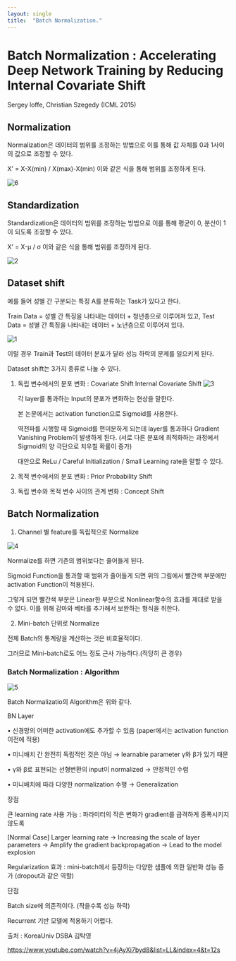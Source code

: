 ```yaml
---
layout: single
title:  "Batch Normalization."
---
```


# Batch Normalization : Accelerating Deep Network Training by Reducing Internal Covariate Shift
Sergey loffe, Christian Szegedy (ICML 2015)

## Normalization 
Normalization은 데이터의 범위를 조정하는 방법으로 이를 통해 값 자체를 0과 1사이의 값으로 조정할 수 있다.

X’ = X-X(min) / X(max)-X(min) 이와 같은 식을 통해 범위를 조정하게 된다.

![6](https://user-images.githubusercontent.com/33116818/116046927-815fed80-a6ae-11eb-81a4-934b7fbfa0cc.PNG)

## Standardization
Standardization은 데이터의 범위를 조정하는 방법으로 이를 통해 평균이 0, 분산이 1이 되도록 조정할 수 있다.

X’ = X-μ / σ 이와 같은 식을 통해 범위를 조정하게 된다.

![2](https://user-images.githubusercontent.com/33116818/116047014-99d00800-a6ae-11eb-9045-d0ecc21afbf0.PNG)

## Dataset shift
예를 들어 성별 간 구분되는 특징 A를 분류하는 Task가 있다고 한다.

Train Data = 성별 간 특징을 나타내는 데이터 + 청년층으로 이루어져 있고, Test Data = 성별 간 특징을 나타내는 데이터 + 노년층으로 이루어져 있다.

![1](https://user-images.githubusercontent.com/33116818/116047040-9fc5e900-a6ae-11eb-9883-a9d8c2095302.PNG)

이럴 경우 Train과 Test의 데이터 분포가 달라 성능 하락의 문제를 일으키게 된다.

Dataset shift는 3가지 종류로 나눌 수 있다.
1)	독립 변수에서의 분포 변화 : Covariate Shift
    Internal Covariate Shift
    ![3](https://user-images.githubusercontent.com/33116818/116047025-9ccaf880-a6ae-11eb-827e-2654e03e7b30.PNG)
    

    각 layer를 통과하는 Input의 분포가 변화하는 현상을 말한다. 
    
    본 논문에서는 activation function으로 Sigmoid를 사용한다. 
    
    역전파를 시행할 때 Sigmoid를 편미분하게 되는데 layer를 통과하다 Gradient Vanishing Problem이 발생하게 된다. (서로 다른 분포에 최적화하는 과정에서 Sigmoid의 양 극단으로 치우칠 확률이 증가)
    
    대안으로 ReLu / Careful Initialization / Small Learning rate을 말할 수 있다. 
    
2)	목적 변수에서의 분포 변화 : Prior Probability Shift

3)	독립 변수와 목적 변수 사이의 관계 변화 : Concept Shift

## Batch Normalization
1) Channel 별 feature를 독립적으로 Normalize

![4](https://user-images.githubusercontent.com/33116818/116047050-a0f71600-a6ae-11eb-8616-a1775dd15638.PNG)

Normalize를 하면 기존의 범위보다는 줄어들게 된다.

Sigmoid Function을 통과할 때 범위가 줄어들게 되면 위의 그림에서 빨간색 부분에만 activation Function이 적용된다. 

그렇게 되면 빨간색 부분은 Linear한 부분으로 Nonlinear함수의 효과를 제대로 받을 수 없다. 이를 위해 감마와 베타를 추가해서 보완하는 형식을 취한다.

2) Mini-batch 단위로 Normalize

전체 Batch의 통계량을 계산하는 것은 비효율적이다. 

그러므로 Mini-batch로도 어느 정도 근사 가능하다.(적당히 큰 경우)

### Batch Normalization : Algorithm
![5](https://user-images.githubusercontent.com/33116818/116047051-a2c0d980-a6ae-11eb-9a9d-484c8aa0fedd.PNG)

Batch Normalizatio의 Algorithm은 위와 같다.

BN Layer

• 신경망의 어떠한 activation에도 추가할 수 있음 (paper에서는 activation function 이전에 적용)

• 미니배치 간 완전히 독립적인 것은 아님 → learnable parameter γ와 β가 있기 때문

• γ와 β로 표현되는 선형변환의 input이 normalized → 안정적인 수렴

• 미니배치에 따라 다양한 normalization 수행 → Generalization


장점

큰 learning rate 사용 가능 : 파라미터의 작은 변화가 gradient를 급격하게 증폭시키지 않도록

[Normal Case]
Larger learning rate → Increasing the scale of layer parameters → Amplify the gradient backpropagation → Lead to the model explosion

Regularization 효과 : mini-batch에서 등장하는 다양한 샘플에 의한 일반화 성능 증가 (dropout과 같은 역할)



단점

Batch size에 의존적이다. (작을수록 성능 하락)

Recurrent 기반 모델에 적용하기 어렵다.



출처 : KoreaUniv DSBA 김탁영


https://www.youtube.com/watch?v=4jAyXi7byd8&list=LL&index=4&t=12s
